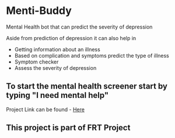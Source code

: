 # Menti-Buddy
Mental Health bot that can predict the severity of depression 

Aside from prediction of depression it can also help in

- Getting information about an illness
- Based on complication and symptoms predict the type of illness
- Symptom checker
- Assess the severity of depression

## To start the mental health screener start by typing "I need mental help"

Project Link can be found - [Here](https://healthcare-bot-jgluzjedavzq4.azurewebsites.net)


## This project is part of FRT Project
